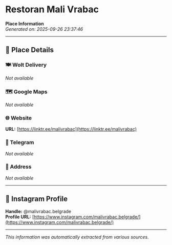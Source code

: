 # Restoran Mali Vrabac

**Place Information**  
*Generated on: 2025-09-26 23:37:46*

---

## 📍 Place Details

### 🍽️ Wolt Delivery
*Not available*

### 🗺️ Google Maps
*Not available*

### 🌐 Website
**URL:** [https://linktr.ee/malivrabac](https://linktr.ee/malivrabac)

### 📱 Telegram
*Not available*

### 📍 Address
*Not available*

---

## 🔗 Instagram Profile

**Handle:** @malivrabac.belgrade  
**Profile URL:** [https://www.instagram.com/malivrabac.belgrade/](https://www.instagram.com/malivrabac.belgrade/)

---

*This information was automatically extracted from various sources.*
